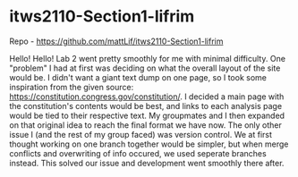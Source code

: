 # itws2110-Section1-lifrim

Repo - https://github.com/mattLif/itws2110-Section1-lifrim

Hello!
Hello! Lab 2 went pretty smoothly for me with minimal difficulty. One "problem" I had at first was deciding on what the overall layout of the site would be. I didn't want a giant text dump on one page, so I took some inspiration from the given source: https://constitution.congress.gov/constitution/. I decided a main page with the constitution's contents would be best, and links to each analysis page would be tied to their respective text. My groupmates and I then expanded on that original idea to reach the final format we have now. The only other issue I (and the rest of my group faced) was version control. We at first thought working on one branch together would be simpler, but when merge conflicts and overwriting of info occured, we used seperate branches instead. This solved our issue and development went smoothly there after.
